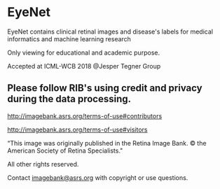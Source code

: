 # EyeNet

EyeNet contains clinical retinal images and disease's labels for medical informatics and machine learning research

Only viewing for educational and academic purpose. 

Accepted at ICML-WCB 2018 @Jesper Tegner Group

## Please follow RIB's using credit and privacy during the data processing. 

http://imagebank.asrs.org/terms-of-use#contributors

http://imagebank.asrs.org/terms-of-use#visitors

“This image was originally published in the Retina Image Bank. © the American Society of Retina Specialists."

All other rights reserved.

Contact imagebank@asrs.org with copyright or use questions.

